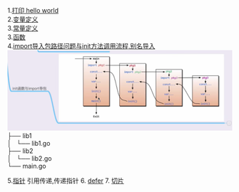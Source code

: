 1.[打印 hello world ](./hello/hello.go)   
2.[变量定义](./variable/variable.go)  
3.[常量定义](./const/const.go)  
3.[函数](./func/func.go)  
4.[import导入包路径问题与init方法调用流程,别名导入](./import/main.go)  
    ![img.png](img.png)  
    ├── lib1  
    │   └── lib1.go  
    ├── lib2  
    │   └── lib2.go  
    └── main.go  

5.[指针](./pointer/pointer.go)
    引用传递,传递指针
6. [defer](./defer/defer.go)
7. [切片](./slice/slice.go)
      